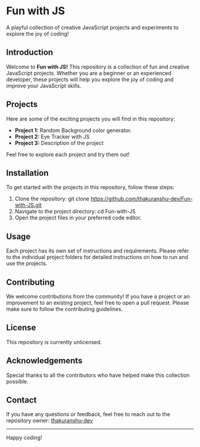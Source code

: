 # Fun with JS

A playful collection of creative JavaScript projects and experiments to explore the joy of coding!

## Introduction

Welcome to **Fun with JS!** This repository is a collection of fun and creative JavaScript projects. Whether you are a beginner or an experienced developer, these projects will help you explore the joy of coding and improve your JavaScript skills.

## Projects

Here are some of the exciting projects you will find in this repository:

- **Project 1:** Random Background color generator.
- **Project 2:** Eye Tracker with JS
- **Project 3:** Description of the project

Feel free to explore each project and try them out!

## Installation

To get started with the projects in this repository, follow these steps:

1. Clone the repository: git clone https://github.com/thakuranshu-dev/Fun-with-JS.git
2. Navigate to the project directory: cd Fun-with-JS
3. Open the project files in your preferred code editor.

## Usage

Each project has its own set of instructions and requirements. Please refer to the individual project folders for detailed instructions on how to run and use the projects.

## Contributing

We welcome contributions from the community! If you have a project or an improvement to an existing project, feel free to open a pull request. Please make sure to follow the contributing guidelines.

## License

This repository is currently unlicensed. 

## Acknowledgements

Special thanks to all the contributors who have helped make this collection possible.

## Contact

If you have any questions or feedback, feel free to reach out to the repository owner: [thakuranshu-dev](https://github.com/thakuranshu-dev)

---

Happy coding!
